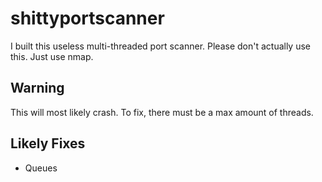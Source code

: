 # shittyportscanner
I built this useless multi-threaded port scanner. Please don't actually use this. Just use nmap.
## Warning
This will most likely crash. To fix, there must be a max amount of threads.
## Likely Fixes
- Queues
